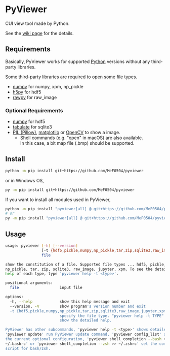 # PyViewer

CUI view tool made by Python.

See the [wiki page](https://github.com/MeF0504/pyviewer/wiki) for the details.

## Requirements

Basically, PyViewer works for supported [Python](https://www.python.org/) versions
without any third-party libraries.

Some third-party libraries are required to open some file types.
- [numpy](https://numpy.org/) for numpy, xpm, np_pickle
- [h5py](https://docs.h5py.org/) for hdf5
- [rawpy](https://letmaik.github.io/rawpy/api/rawpy.RawPy.html) for raw_image

### Optional Requirements

- [numpy](https://numpy.org/) for hdf5
- [tabulate](https://pypi.org/project/tabulate/) for sqlite3
- [PIL (Pillow)](https://pillow.readthedocs.io/), [matplotlib](https://matplotlib.org/) or [OpenCV](https://pypi.org/project/opencv-python/) to show a image.
    - Shell commands (e.g. "open" in macOS) are also available.  
      In this case, a bit map file (.bmp) should be supported.

## Install

```bash
python -m pip install git+https://github.com/MeF0504/pyviewer
```
or in Windows OS,
```bash
py -m pip install git+https://github.com/MeF0504/pyviewer
```

If you want to install all modules used in PyViewer,
```bash
python -m pip install "pyviewer[all] @ git+https://github.com/MeF0504/pyviewer"
# or
py -m pip install "pyviewer[all] @ git+https://github.com/MeF0504/pyviewer"
```

## Usage
```bash
usage: pyviewer [-h] [--version]
                [-t {hdf5,pickle,numpy,np_pickle,tar,zip,sqlite3,raw_image,jupyter,xpm}]
                file

show the constitution of a file. Supported file types ... hdf5, pickle, numpy,
np_pickle, tar, zip, sqlite3, raw_image, jupyter, xpm. To see the detailed
help of each type, type 'pyviewer help -t <type>'.

positional arguments:
  file                  input file

options:
  -h, --help            show this help message and exit
  --version, -V         show program's version number and exit
  -t {hdf5,pickle,numpy,np_pickle,tar,zip,sqlite3,raw_image,jupyter,xpm}, --type {hdf5,pickle,numpy,np_pickle,tar,zip,sqlite3,raw_image,jupyter,xpm}
                        specify the file type. "pyviewer help -t TYPE" will
                        show the detailed help.

PyViewer has other subcommands, 'pyviewer help -t <type>' shows detailed help,
'pyviewer update' run PyViewer update command, 'pyviewer config_list' shows
the current optional configuration, 'pyviewer shell_completion --bash >>
~/.bashrc' or 'pyviewer shell_completion --zsh >> ~/.zshrc' set the completion
script for bash/zsh.
```


